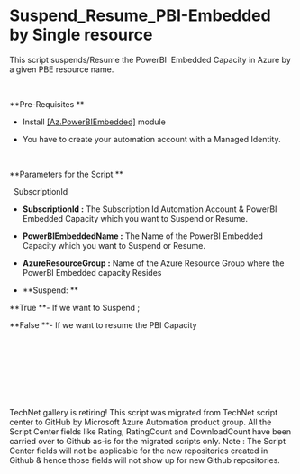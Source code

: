 ﻿Suspend_Resume_PBI-Embedded by Single resource
==============================================

            

This script suspends/Resume the PowerBI  Embedded Capacity in Azure by a given PBE resource name.


 


**Pre-Requisites **


  *  Install [[Az.PowerBIEmbedded]](https://www.powershellgallery.com/packages/Az.PowerBIEmbedded/1.2.1) module

  *  You have to create your automation account with a Managed Identity.

 


**Parameters for the Script **

 
SubscriptionId
  *  **SubscriptionId :** The Subscription Id Automation Account & PowerBI Embedded Capacity which you want to Suspend or Resume.

  *  **PowerBIEmbeddedName :** The Name of the PowerBI Embedded Capacity which you want to Suspend or Resume.

  *  **AzureResourceGroup :** Name of the Azure Resource Group where the PowerBI Embedded capacity Resides

  *  **Suspend: ** 

**True **- If we want to Suspend ;


**False **- If we want to resume the PBI Capacity


 


 

 

 


        
    
TechNet gallery is retiring! This script was migrated from TechNet script center to GitHub by Microsoft Azure Automation product group. All the Script Center fields like Rating, RatingCount and DownloadCount have been carried over to Github as-is for the migrated scripts only. Note : The Script Center fields will not be applicable for the new repositories created in Github & hence those fields will not show up for new Github repositories.
